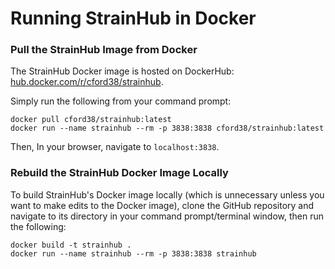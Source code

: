 # Running StrainHub in Docker



### Pull the StrainHub Image from Docker

The StrainHub Docker image is hosted on DockerHub: [hub.docker.com/r/cford38/strainhub](https://hub.docker.com/repository/docker/cford38/strainhub).

Simply run the following from your command prompt:

```text
docker pull cford38/strainhub:latest
docker run --name strainhub --rm -p 3838:3838 cford38/strainhub:latest
```

Then, In your browser, navigate to `localhost:3838`.

### Rebuild the StrainHub Docker Image Locally

To build StrainHub's Docker image locally \(which is unnecessary unless you want to make edits to the Docker image\), clone the GitHub repository and navigate to its directory in your command prompt/terminal window, then run the following:

```text
docker build -t strainhub .
docker run --name strainhub --rm -p 3838:3838 strainhub
```

